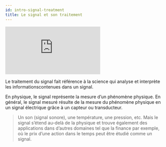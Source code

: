 ```yaml
---
id: intro-signal-treatment
title: Le signal et son traitement
---
```


<iframe src="https://giphy.com/embed/CBgBQPMy6fmz6" height="150" frameBorder="0" class="giphy-embed" allowFullScreen></iframe><p></p>

Le traitement du signal fait référence à la science qui analyse et interprète les informationscontenues dans un signal.

En  physique,  le  signal  représente  la mesure d’un phénomène  physique.  En  général,  le  signal  mesuré résulte de la mesure du phénomène physique en un signal électrique grâce à un capteur   ou   transducteur.

> Un   son (signal sonore), une température, une pression, etc. Mais le  signal  s’étend au-delà de la physique et trouve également des applications dans d’autres domaines tel que la finance par exemple, où le prix d’une action dans le temps peut être étudié comme un signal.